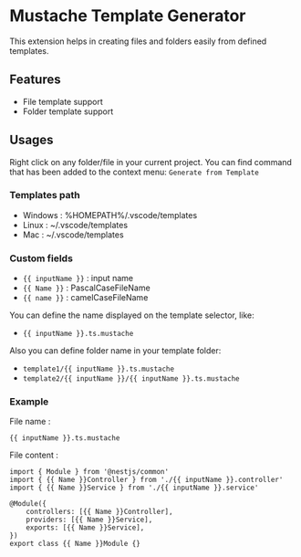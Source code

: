 # Mustache Template Generator

This extension helps in creating files and folders easily from defined templates.

## Features

* File template support
* Folder template support

## Usages

Right click on any folder/file in your current project. You can find command that has been added to the context menu: `Generate from Template`

### Templates path

* Windows : %HOMEPATH%/.vscode/templates
* Linux : ~/.vscode/templates
* Mac : ~/.vscode/templates

### Custom fields

* `{{ inputName }}` : input name
* `{{ Name }}` : PascalCaseFileName
* `{{ name }}` : camelCaseFileName

You can define the name displayed on the template selector, like:

* `{{ inputName }}.ts.mustache`

Also you can define folder name in your template folder: 

* `template1/{{ inputName }}.ts.mustache` 
* `template2/{{ inputName }}/{{ inputName }}.ts.mustache`

### Example

File name :

 `{{ inputName }}.ts.mustache`

File content :

```
import { Module } from '@nestjs/common'
import { {{ Name }}Controller } from './{{ inputName }}.controller'
import { {{ Name }}Service } from './{{ inputName }}.service'

@Module({
    controllers: [{{ Name }}Controller],
    providers: [{{ Name }}Service],
    exports: [{{ Name }}Service],
})
export class {{ Name }}Module {}
```